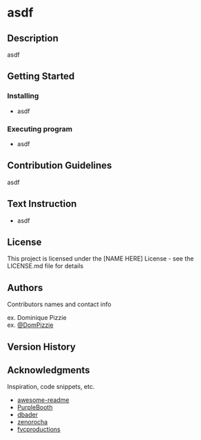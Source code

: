 # asdf

## Description

asdf

## Getting Started

### Installing

* asdf

### Executing program

* asdf

## Contribution Guidelines

asdf

## Text Instruction

* asdf

## License

This project is licensed under the [NAME HERE] License - see the LICENSE.md file for details

## Authors

Contributors names and contact info

ex. Dominique Pizzie  
ex. [@DomPizzie](https://twitter.com/dompizzie)

## Version History




## Acknowledgments

Inspiration, code snippets, etc.
* [awesome-readme](https://github.com/matiassingers/awesome-readme)
* [PurpleBooth](https://gist.github.com/PurpleBooth/109311bb0361f32d87a2)
* [dbader](https://github.com/dbader/readme-template)
* [zenorocha](https://gist.github.com/zenorocha/4526327)
* [fvcproductions](https://gist.github.com/fvcproductions/1bfc2d4aecb01a834b46)